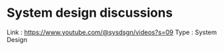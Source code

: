 # System design discussions

Link : https://www.youtube.com/@sysdsgn/videos?s=09
Type : System Design